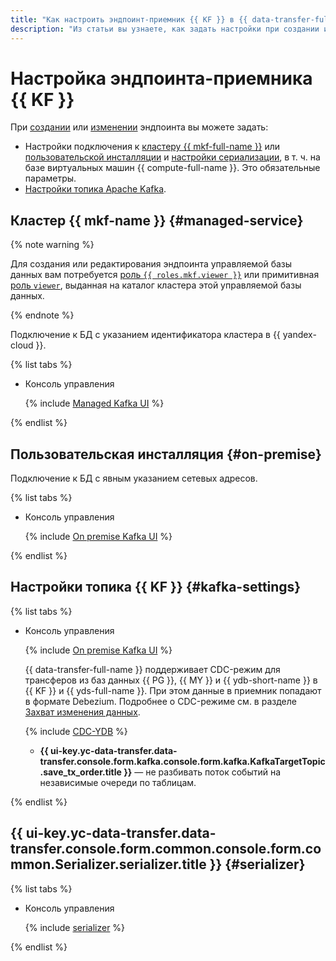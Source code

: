 ```yaml
---
title: "Как настроить эндпоинт-приемник {{ KF }} в {{ data-transfer-full-name }}"
description: "Из статьи вы узнаете, как задать настройки при создании или изменении эндпоинта-приемника {{ KF }} в {{ data-transfer-full-name }}."
---
```


# Настройка эндпоинта-приемника {{ KF }}

При [создании](../index.md#create) или [изменении](../index.md#update) эндпоинта вы можете задать:

* Настройки подключения к [кластеру {{ mkf-full-name }}](#managed-service) или [пользовательской инсталляции](#on-premise) и [настройки сериализации](#serializer), в т. ч. на базе виртуальных машин {{ compute-full-name }}. Это обязательные параметры.
* [Настройки топика Apache Kafka](#kafka-settings).

## Кластер {{ mkf-name }} {#managed-service}


{% note warning %}

Для создания или редактирования эндпоинта управляемой базы данных вам потребуется [роль `{{ roles.mkf.viewer }}`](../../../../managed-kafka/security/index.md#mkf-viewer) или примитивная [роль `viewer`](../../../../iam/concepts/access-control/roles.md#viewer), выданная на каталог кластера этой управляемой базы данных.

{% endnote %}


Подключение к БД с указанием идентификатора кластера в {{ yandex-cloud }}.

{% list tabs %}

- Консоль управления

    {% include [Managed Kafka UI](../../../../_includes/data-transfer/necessary-settings/ui/managed-kafka-target.md) %}

{% endlist %}

## Пользовательская инсталляция {#on-premise}

Подключение к БД с явным указанием сетевых адресов.

{% list tabs %}

- Консоль управления

    {% include [On premise Kafka UI](../../../../_includes/data-transfer/necessary-settings/ui/on-premise-kafka-target.md) %}

{% endlist %}

## Настройки топика {{ KF }} {#kafka-settings}

{% list tabs %}

- Консоль управления

    {% include [On premise Kafka UI](../../../../_includes/data-transfer/kafka-topic.md) %}

    {{ data-transfer-full-name }} поддерживает CDC-режим для трансферов из баз данных {{ PG }}, {{ MY }} и {{ ydb-short-name }} в {{ KF }} и {{ yds-full-name }}. При этом данные в приемник попадают в формате Debezium. Подробнее о CDC-режиме см. в разделе [Захват изменения данных](../../../concepts/cdc.md).

    {% include [CDC-YDB](../../../../_includes/data-transfer/note-ydb-cdc.md) %}

    * **{{ ui-key.yc-data-transfer.data-transfer.console.form.kafka.console.form.kafka.KafkaTargetTopic.save_tx_order.title }}** — не разбивать поток событий на независимые очереди по таблицам.

{% endlist %}

## {{ ui-key.yc-data-transfer.data-transfer.console.form.common.console.form.common.Serializer.serializer.title }} {#serializer}

{% list tabs %}

- Консоль управления

    {% include [serializer](../../../../_includes/data-transfer/serializer.md) %}

{% endlist %}
